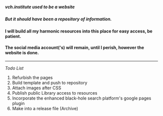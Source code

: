 ##### vch.institute used to be a website
##### But it should have been a repository of information.
#### I will build all my harmonic resources into this place for easy access, be patient.
#### The social media account('s) will remain, until I perish, however the website is done.

------

*Todo List*

1. Refurbish the pages
  1. Build template and push to repository
  1. Attach images after CSS
2. Publish public Library access to resources
  2. Incorporate the enhanced black-hole search platform's google pages plugin
3. Make into a release file (Archive)

